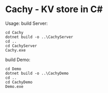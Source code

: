 # Cachy - KV store in C#

Usage:
build Server:
```
cd Cachy
dotnet build -o ..\CachyServer
cd ..
cd CachyServer
Cachy.exe
```
build Demo:
```
cd Demo
dotnet build -o ..\CachyDemo
cd ..
cd CachyDemo
Demo.exe
```